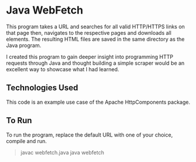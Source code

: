 # Java WebFetch
This program takes a URL and searches for all valid HTTP/HTTPS links on that page then, navigates to the respective pages and downloads all elements. The resulting HTML files are saved in the same directory as the Java program.

I created this program to gain deeper insight into programming HTTP requests through Java and thought building a simple scraper would be an excellent way to showcase what I had learned.

## Technologies Used
This code is an example use case of the Apache HttpComponents package.

## To Run 
To run the program, replace the default URL with one of your choice, compile and run.
> javac webfetch.java
> java webfetch